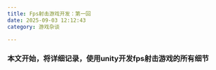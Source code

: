 ```yaml
---
title: Fps射击游戏开发：第一回
date: 2025-09-03 12:12:43
category: 游戏杂谈

---
```



### 本文开始，将详细记录，使用unity开发fps射击游戏的所有细节
<!-- 
#### unity的生命周期

`transform`： 集“位置、旋转、缩放” 这三个基本属性为一体的存在，通过它能获取到当前刚体的这几个属性。
`Rigidbody`：刚体类型。Unity 物理系统的核心模块之一，专门用于处理游戏对象的物理行为（如重力、碰撞、运动受力等），开发者无需手动编写其底层逻辑，直接调用即可。 -->